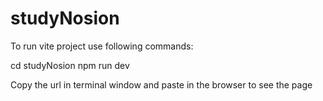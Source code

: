 # studyNosion
 
 To run vite project use following commands:

cd studyNosion
npm run dev

Copy the url in terminal window and paste in the browser to see the page
